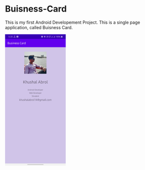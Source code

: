 # Buisness-Card

This is my first Android Developement Project. This is a single page application, called Buisness Card.

<img src="./Business Card.jpg" width=200>
